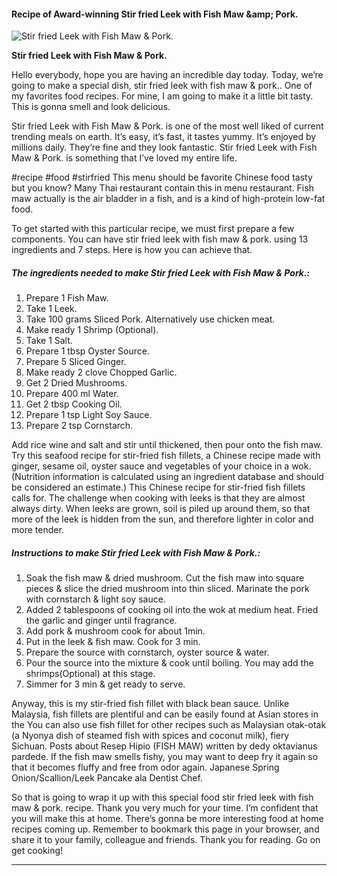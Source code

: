             

#### Recipe of Award-winning Stir fried Leek with Fish Maw &amp;amp; Pork.

![Stir fried Leek with Fish Maw &amp; Pork.](https://img-global.cpcdn.com/recipes/4518556428402688/751x532cq70/stir-fried-leek-with-fish-maw-pork-recipe-main-photo.jpg)

**Stir fried Leek with Fish Maw &amp; Pork.**

Hello everybody, hope you are having an incredible day today. Today, we’re going to make a special dish, stir fried leek with fish maw & pork.. One of my favorites food recipes. For mine, I am going to make it a little bit tasty. This is gonna smell and look delicious.

Stir fried Leek with Fish Maw & Pork. is one of the most well liked of current trending meals on earth. It’s easy, it’s fast, it tastes yummy. It’s enjoyed by millions daily. They’re fine and they look fantastic. Stir fried Leek with Fish Maw & Pork. is something that I’ve loved my entire life.

#recipe #food #stirfried This menu should be favorite Chinese food tasty but you know? Many Thai restaurant contain this in menu restaurant. Fish maw actually is the air bladder in a fish, and is a kind of high-protein low-fat food.

To get started with this particular recipe, we must first prepare a few components. You can have stir fried leek with fish maw & pork. using 13 ingredients and 7 steps. Here is how you can achieve that.

##### The ingredients needed to make Stir fried Leek with Fish Maw & Pork.:

1.  Prepare 1 Fish Maw.
2.  Take 1 Leek.
3.  Take 100 grams Sliced Pork. Alternatively use chicken meat.
4.  Make ready 1 Shrimp (Optional).
5.  Take 1 Salt.
6.  Prepare 1 tbsp Oyster Source.
7.  Prepare 5 Sliced Ginger.
8.  Make ready 2 clove Chopped Garlic.
9.  Get 2 Dried Mushrooms.
10.  Prepare 400 ml Water.
11.  Get 2 tbsp Cooking Oil.
12.  Prepare 1 tsp Light Soy Sauce.
13.  Prepare 2 tsp Cornstarch.

Add rice wine and salt and stir until thickened, then pour onto the fish maw. Try this seafood recipe for stir-fried fish fillets, a Chinese recipe made with ginger, sesame oil, oyster sauce and vegetables of your choice in a wok. (Nutrition information is calculated using an ingredient database and should be considered an estimate.) This Chinese recipe for stir-fried fish fillets calls for. The challenge when cooking with leeks is that they are almost always dirty. When leeks are grown, soil is piled up around them, so that more of the leek is hidden from the sun, and therefore lighter in color and more tender.

##### Instructions to make Stir fried Leek with Fish Maw & Pork.:

1.  Soak the fish maw & dried mushroom. Cut the fish maw into square pieces & slice the dried mushroom into thin sliced. Marinate the pork with cornstarch & light soy sauce.
2.  Added 2 tablespoons of cooking oil into the wok at medium heat. Fried the garlic and ginger until fragrance.
3.  Add pork & mushroom cook for about 1min.
4.  Put in the leek & fish maw. Cook for 3 min.
5.  Prepare the source with cornstarch, oyster source & water.
6.  Pour the source into the mixture & cook until boiling. You may add the shrimps(Optional) at this stage.
7.  Simmer for 3 min & get ready to serve.

Anyway, this is my stir-fried fish fillet with black bean sauce. Unlike Malaysia, fish fillets are plentiful and can be easily found at Asian stores in the You can also use fish fillet for other recipes such as Malaysian otak-otak (a Nyonya dish of steamed fish with spices and coconut milk), fiery Sichuan. Posts about Resep Hipio (FISH MAW) written by dedy oktavianus pardede. If the fish maw smells fishy, you may want to deep fry it again so that it becomes fluffy and free from odor again. Japanese Spring Onion/Scallion/Leek Pancake ala Dentist Chef.

So that is going to wrap it up with this special food stir fried leek with fish maw & pork. recipe. Thank you very much for your time. I’m confident that you will make this at home. There’s gonna be more interesting food at home recipes coming up. Remember to bookmark this page in your browser, and share it to your family, colleague and friends. Thank you for reading. Go on get cooking!

* * *